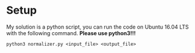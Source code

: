 # Setup

My solution is a python script, you can run the code on Ubuntu 16.04 LTS with the following command. **Please use python3!!!**

`python3 normalizer.py <input_file> <output_file>`
